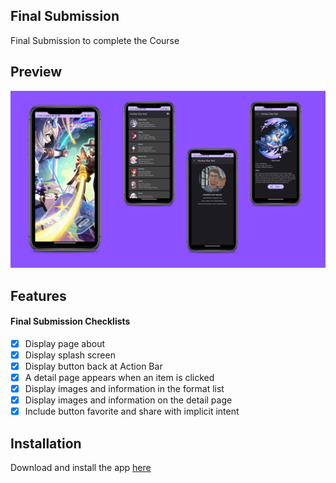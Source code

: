 ## Final Submission
Final Submission to complete the Course
## Preview
![preview](https://github.com/abdullahhalis/Dicoding-BeginnerAndroid/blob/master/Honkai-Star-Rail/app/screenshots/preview.png)

## Features
#### Final Submission Checklists

- [x] Display page about
- [x] Display splash screen
- [x] Display button back at Action Bar
- [x] A detail page appears when an item is clicked
- [x] Display images and information in the format list
- [x] Display images and information on the detail page
- [x] Include button favorite and share with implicit intent

## Installation
Download and install the app [here](https://github.com/abdullahhalis/Dicoding-BeginnerAndroid/releases/download/v.1.0-beta/HSR-Chars.apk)

